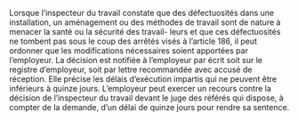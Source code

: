 Lorsque l’inspecteur du travail constate que des défectuosités dans une installation, un aménagement ou des méthodes de travail sont de nature à menacer la santé ou la sécurité des travail- leurs et que ces défectuosités ne tombent pas sous le coup des arrêtés visés à l’article 186, il peut ordonner que les modifications nécessaires soient apportées par l’employeur.
La décision est notifiée à l’employeur par écrit soit sur le registre d’employeur, soit par lettre recommandée avec accusé de réception. Elle précise les délais d’exécution impartis qui ne peuvent être inférieurs à quinze jours. L’employeur peut exercer un recours contre la décision de l’inspecteur du travail devant le juge des référés qui dispose, à compter de la demande, d’un délai de quinze jours pour rendre sa sentence.